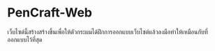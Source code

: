 # PenCraft-Web
เว็บไซต์นี้สร้างสร้างขึ้นเพื่อให้ตัวกระผมได้ฝึกการออกแบบเว็บไซต์แล้วลงมือทำให้เหมือนกับที่ออกแบบไว้ที่สุด
